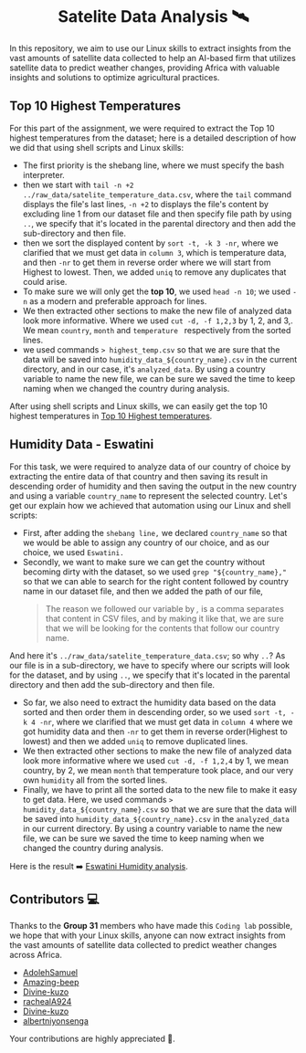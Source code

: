 <div align="center">
  <h1>Satelite Data Analysis 🛰️</h1>
</div>

In this repository, we aim to use our Linux skills to extract insights from the vast amounts of satellite data collected to help an AI-based firm that utilizes satellite data to
predict weather changes, providing Africa with valuable insights and solutions to optimize
agricultural practices.

## Top 10 Highest Temperatures
For this part of the assignment, we were required to extract the Top 10 highest temperatures from the dataset; here is a detailed description of how  we did that using shell scripts and Linux skills:

- The first priority is the shebang line, where we must specify the bash interpreter.
- then we start with `tail -n +2 ../raw_data/satelite_temperature_data.csv`, where the `tail` command displays the file's last lines, `-n +2` to displays the file's content by excluding line 1 from our dataset file and then specify file path by using `..`, we specify that it's located in the parental directory and then add the sub-directory and then file.
- then we sort the displayed content by `sort -t, -k 3 -nr`, where we clarified that we must get data in `column 3`, which is  temperature data, and then `-nr` to get them in reverse order where we will start from Highest to lowest. Then, we added `uniq` to remove any duplicates that could arise.
- To make sure we will only get the **top 10**, we used `head -n 10`; we used `-n` as a modern and preferable approach for lines.
- We then extracted other sections to make the new file of analyzed data look more informative. Where we used `cut -d, -f 1,2,3` by 1, 2, and 3,. We mean `country`, `month` and `temperature ` respectively from the sorted lines.
- we used commands `> highest_temp.csv` so that we are sure that the data will be saved into `humidity_data_${country_name}.csv` in the current directory, and in our case, it's `analyzed_data`. By using a country variable to name the new file, we can be sure we saved the time to keep naming when we changed the country during analysis.

After using shell scripts and Linux skills, we can easily get the top 10 highest temperatures in [Top 10 Highest temperatures](https://github.com/albertniyonsenga/SateliteDataAnalysis/blob/main/analyzed_data/highest_temp.csv).


## Humidity Data - Eswatini
For this task, we were required to analyze data of our country of choice by extracting the entire data of that country and then saving its result in descending order of humidity and then saving the output in the new country and using a variable `country_name` to represent the selected country. Let's get our explain how we achieved that automation using our Linux and shell scripts:

- First, after adding the `shebang line,` we declared `country_name` so that we would be able to assign any country of our choice, and as our choice, we used `Eswatini.`
- Secondly, we want to make sure we can get the country without becoming dirty with the dataset, so we used `grep "${country_name},"` so that we can able to search for the right content followed by country name in our dataset file, and then we added the path of our file,
  > The reason we followed our variable by *,* is a comma separates that content in CSV files, and by making it like that, we are sure that we will be looking for the contents that follow our country name.

And here it's `../raw_data/satelite_temperature_data.csv`; so why `..`? As our file is in a sub-directory, we have to specify where our scripts will look for the dataset, and by using `..`, we specify that it's located in the parental directory and then add the sub-directory and then file.
- So far, we also need to extract the humidity data based on the data sorted and then order them in descending order, so we used `sort -t, -k 4 -nr`, where we clarified that we must get data in `column 4` where we got humidity data and then `-nr` to get them in reverse order(Highest to lowest) and then we added `uniq` to remove duplicated lines.
- We then extracted other sections to make the new file of analyzed data look more informative where we used `cut -d, -f 1,2,4` by 1, we mean country, by 2, we mean `month` that temperature took place, and our very own `humidity` all from the sorted lines.
- Finally, we have to print all the sorted data to the new file to make it easy to get data. Here, we used commands `> humidity_data_${country_name}.csv` so that we are sure that the data will be saved into `humidity_data_${country_name}.csv` in the `analyzed_data` in our current directory. By using a country variable to name the new file, we can be sure we saved the time to keep naming when we changed the country during analysis.

Here is the result ➡️ [Eswatini Humidity analysis](https://github.com/albertniyonsenga/SateliteDataAnalysis/blob/main/analyzed_data/highest_temp.csv).


## Contributors 💻

Thanks to  the **Group 31** members who have made this `Coding lab` possible, we hope that with your Linux skills, anyone can now extract insights from the vast amounts of satellite data collected to predict weather changes across Africa.

- [AdolehSamuel](https://github.com/AdolehSamuel)
- [Amazing-beep](https://github.com/Amazing-beep)
- [Divine-kuzo](https://github.com/Divine-kuzo)
- [rachealA924](https://github.com/rachealA924)
- [Divine-kuzo](https://github.com/Divine-kuzo)
- [albertniyonsenga](https://github.com/albertniyonsenga)

Your contributions are highly appreciated 🎉. 




